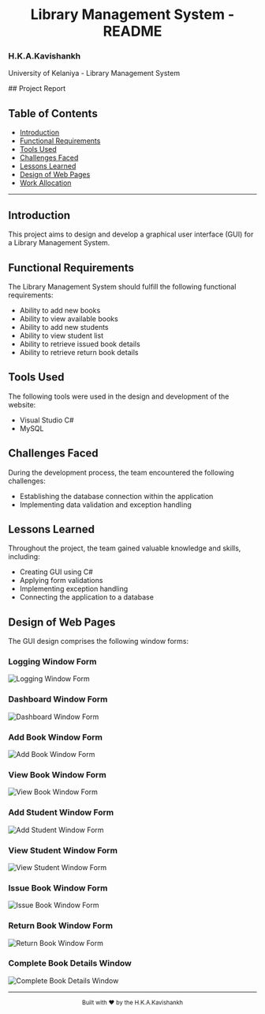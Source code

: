 # <center>Library Management System - README</center>
<p align="center">
 
### H.K.A.Kavishankh
University of Kelaniya - Library Management System

</p>
## Project Report


## Table of Contents
- [Introduction](#introduction)
- [Functional Requirements](#functional-requirements)
- [Tools Used](#tools-used)
- [Challenges Faced](#challenges-faced)
- [Lessons Learned](#lessons-learned)
- [Design of Web Pages](#design-of-web-pages)
- [Work Allocation](#work-allocation)

---

## Introduction
This project aims to design and develop a graphical user interface (GUI) for a Library Management System.

## Functional Requirements
The Library Management System should fulfill the following functional requirements:
- Ability to add new books
- Ability to view available books
- Ability to add new students
- Ability to view student list
- Ability to retrieve issued book details
- Ability to retrieve return book details

## Tools Used
The following tools were used in the design and development of the website:
- Visual Studio C#
- MySQL

## Challenges Faced
During the development process, the team encountered the following challenges:
- Establishing the database connection within the application
- Implementing data validation and exception handling

## Lessons Learned
Throughout the project, the team gained valuable knowledge and skills, including:
- Creating GUI using C#
- Applying form validations
- Implementing exception handling
- Connecting the application to a database

## Design of Web Pages
The GUI design comprises the following window forms:

### Logging Window Form
![Logging Window Form](./screenshots/logging_window.png)

### Dashboard Window Form
![Dashboard Window Form](./screenshots/dashboard_window.png)

### Add Book Window Form
![Add Book Window Form](./screenshots/add_book_window.png)

### View Book Window Form
![View Book Window Form](./screenshots/view_book_window.png)

### Add Student Window Form
![Add Student Window Form](./screenshots/add_student_window.png)

### View Student Window Form
![View Student Window Form](./screenshots/view_student_window.png)

### Issue Book Window Form
![Issue Book Window Form](./screenshots/issue_book_window.png)

### Return Book Window Form
![Return Book Window Form](./screenshots/return_book_window.png)

### Complete Book Details Window
![Complete Book Details Window](./screenshots/complete_book_details_window.png)


---

<p align="center">
  <sub>Built with ❤️ by the H.K.A.Kavishankh
